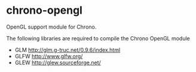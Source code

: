 chrono-opengl
=============

OpenGL support module for Chrono.

The following libraries are required to compile the Chrono OpenGL module
* GLM http://glm.g-truc.net/0.9.6/index.html
* GLFW http://www.glfw.org/
* GLEW http://glew.sourceforge.net/
